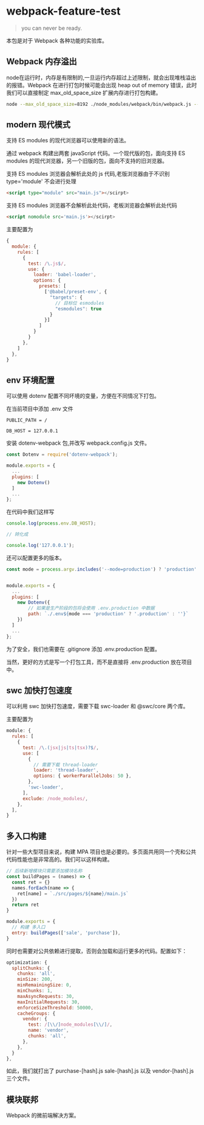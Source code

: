 # webpack-feature-test

> you can never be ready.

本包是对于 Webpack 各种功能的实验库。

## Webpack 内存溢出

node在运行时，内存是有限制的,一旦运行内存超过上述限制，就会出现堆栈溢出的报错。Webpack 在进行打包时候可能会出现 heap out of memory 错误，此时我们可以直接制定 max_old_space_size 扩展内存进行打包构建。

```bash
node --max_old_space_size=8192 ./node_modules/webpack/bin/webpack.js --config=webpack.config.js"
```

## modern 现代模式

支持 ES modules 的现代浏览器可以使用新的语法。

通过 webpack 构建出两套 javaScript 代码。一个现代版的包，面向支持 ES modules 的现代浏览器，另一个旧版的包，面向不支持的旧浏览器。

支持 ES modules 浏览器会解析此处的 js 代码,老版浏览器由于不识别 type='module' 不会进行处理

```html
<script type="module" src="main.js"></scirpt>
```

支持 ES modules 浏览器不会解析此处代码，老板浏览器会解析此处代码

```html
<script nomodule src='main.js'></scirpt>
```

主要配置为
```js
{
  module: {
    rules: [
      {
        test: /\.js$/,
        use: {
          loader: 'babel-loader',
          options: {
            presets: [
              ['@babel/preset-env', {
                "targets": {
                  // 目标位 esmodules
                  "esmodules": true
                }
              }]
            ]
          }
        }
      },
    ]
  },
}
```

## env 环境配置

可以使用 dotenv 配置不同坏境的变量，方便在不同情况下打包。

在当前项目中添加 .env 文件

```env
PUBLIC_PATH = /

DB_HOST = 127.0.0.1
```

安装 dotenv-webpack 包,并改写 webpack.config.js 文件。

```js
const Dotenv = require('dotenv-webpack');

module.exports = {
  ...
  plugins: [
    new Dotenv()
  ]
  ...
};
```

在代码中我们这样写
```ts
console.log(process.env.DB_HOST);

// 转化成

console.log('127.0.0.1');
```

还可以配置更多的版本。

```js
const mode = process.argv.includes('--mode=production') ? 'production' : 'dev';


module.exports = {
  ...
  plugins: [
    new Dotenv({
        // 如果是生产阶段的包将会使用 .env.production 中数据
        path: `./.env${mode === 'production' ? '.production' : ''}`
    })
  ]
  ...
};
```

为了安全，我们也需要在 .gitignore 添加 .env.production 配置。

当然，更好的方式是写一个打包工具，而不是直接将 .env.production 放在项目中。

## swc 加快打包速度

可以利用 swc 加快打包速度，需要下载 swc-loader 和 @swc/core 两个库。

主要配置为

```js
module: {
  rules: [
    {
      test: /\.(jsx|js|ts|tsx)?$/,
      use: [
        {
          // 需要下载 thread-loader
          loader: 'thread-loader',
          options: { workerParallelJobs: 50 },
        },
        'swc-loader',
      ],
      exclude: /node_modules/,
    },
  ],
}
```

## 多入口构建

针对一些大型项目来说，构建 MPA 项目也是必要的。多页面共用同一个壳和公共代码性能也是非常高的。我们可以这样构建。

```js
// 后续新增模块只需要添加模块名称
const buildPages = (names) => {
  const ret = {}
  names.forEach(name => {
    ret[name] = `./src/pages/${name}/main.js`
  })
  return ret
}

module.exports = {
  // 构建 多入口
  entry: buildPages(['sale', 'purchase']),
}
```

同时也需要对公共依赖进行提取，否则会加载和运行更多的代码。配置如下：

```js
optimization: {
  splitChunks: {
    chunks: 'all',
    minSize: 200,
    minRemainingSize: 0,
    minChunks: 1,
    maxAsyncRequests: 30,
    maxInitialRequests: 30,
    enforceSizeThreshold: 50000,
    cacheGroups: {
      vendor: {
        test: /[\\/]node_modules[\\/]/,
        name: 'vendor',
        chunks: 'all',
      },
    },
  }
},
```

如此，我们就打出了 purchase-[hash].js sale-[hash].js 以及 vendor-[hash].js 三个文件。

## 模块联邦

Webpack 的微前端解决方案。
